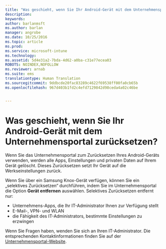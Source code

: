 ```yaml
---
title: "Was geschieht, wenn Sie Ihr Android-Gerät mit dem Unternehmensportal zurücksetzen? | Microsoft Intune"
description: 
keywords: 
author: barlanmsft
ms.author: barlan
manager: angrobe
ms.date: 10/25/2016
ms.topic: article
ms.prod: 
ms.service: microsoft-intune
ms.technology: 
ms.assetid: 5d4e31a2-7bda-4d62-a0ba-c31e77ecea03
ROBOTS: NOINDEX,NOFOLLOW
ms.reviewer: arnab
ms.suite: ems
translationtype: Human Translation
ms.sourcegitcommit: 9ddbcde20fac83289c4622f69538ff00fa0cb65b
ms.openlocfilehash: 967d403b1fd2c4efd7129842d98ceda4a02c46be


---
```



# <a name="what-happens-if-you-reset-your-android-device-using-the-company-portal"></a>Was geschieht, wenn Sie Ihr Android-Gerät mit dem Unternehmensportal zurücksetzen?

Wenn Sie das Unternehmensportal zum Zurücksetzen Ihres Android-Geräts verwenden, werden alle Apps, Einstellungen und privaten Daten auf Ihrem Gerät gelöscht. Dieses Zurücksetzen setzt Ihr Gerät auf die Werkseinstellungen zurück.

Wenn Sie über ein Samsung Knox-Gerät verfügen, können Sie ein „selektives Zurücksetzen“ durchführen, indem Sie im Unternehmensportal die Option **Gerät entfernen** auswählen. Selektives Zurücksetzen entfernt nur:

- Unternehmens-Apps, die Ihr IT-Administrator Ihnen zur Verfügung stellt
- E-Mail-, VPN- und WLAN
- die Fähigkeit des IT-Administrators, bestimmte Einstellungen zu erzwingen

Wenn Sie Fragen haben, wenden Sie sich an Ihren IT-Administrator. Die entsprechenden Kontaktinformationen finden Sie auf der [Unternehmensportal-Website](http://portal.manage.microsoft.com).



<!--HONumber=Nov16_HO2-->


